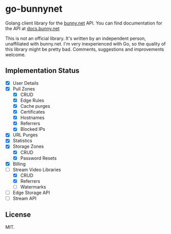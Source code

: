 # go-bunnynet

Golang client library for the [bunny.net](https://bunny.net) API. You can find documentation for the API at [docs.bunny.net](https://docs.bunny.net)

This is not an official library. It's written by an independent person, unaffiliated with bunny.net. I'm very inexperienced with Go, so the quality of this library might be pretty bad. Comments, suggestions and improvements welcome.

## Implementation Status

- [x] User Details
- [x] Pull Zones
  - [x] CRUD
  - [x] Edge Rules
  - [x] Cache purges
  - [x] Certificates
  - [x] Hostnames
  - [x] Referrers
  - [x] Blocked IPs
- [x] URL Purges
- [x] Statistics
- [x] Storage Zones
  - [x] CRUD
  - [x] Password Resets
- [x] Billing
- [ ] Stream Video Libraries
  - [x] CRUD
  - [x] Referrers
  - [ ] Watermarks
- [ ] Edge Storage API
- [ ] Stream API

## License

MIT.
